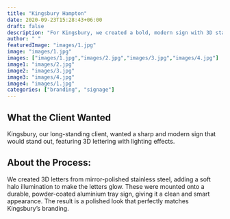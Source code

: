```yaml
---
title: "Kingsbury Hampton"
date: 2020-09-23T15:28:43+06:00
draft: false
description: "For Kingsbury, we created a bold, modern sign with 3D stainless steel lettering and a glowing halo effect. Mounted on a sleek aluminium tray, the result is a sharp and sophisticated design that truly elevates their brand presence."
author: " "
featuredImage: "images/1.jpg"
image: "images/1.jpg"
images: ["images/1.jpg","images/2.jpg","images/3.jpg","images/4.jpg"]
image1: "images/2.jpg"
image2: "images/3.jpg"
image3: "images/4.jpg"
image4: "images/1.jpg"
categories: ["branding", "signage"]
---
```


## What the Client Wanted
 Kingsbury, our long-standing client, wanted a sharp and modern sign that would stand out, featuring 3D lettering with lighting effects.


## About the Process:

We created 3D letters from mirror-polished stainless steel, adding a soft halo illumination to make the letters glow. These were mounted onto a durable, powder-coated aluminium tray sign, giving it a clean and smart appearance. The result is a polished look that perfectly matches Kingsbury’s branding.
